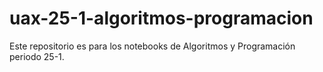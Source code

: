 # uax-25-1-algoritmos-programacion
Este repositorio es para los notebooks de Algoritmos y Programación periodo 25-1.
